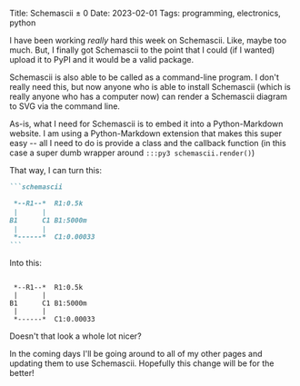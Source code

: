 Title: Schemascii &pm; 0
Date: 2023-02-01
Tags: programming, electronics, python

I have been working *really* hard this week on Schemascii. Like, maybe too much. But, I finally got Schemascii to the point that I could (if I wanted) upload it to PyPI and it would be a valid package.

Schemascii is also able to be called as a command-line program. I don't really need this, but now anyone who is able to install Schemascii (which is really anyone who has a computer now) can render a Schemascii diagram to SVG via the command line.

As-is, what I need for Schemascii is to embed it into a Python-Markdown website. I am using a Python-Markdown extension that makes this super easy -- all I need to do is provide a class and the callback function (in this case a super dumb wrapper around `:::py3 schemascii.render()`)

That way, I can turn this:

````markdown
```schemascii

 *--R1--*  R1:0.5k
 |      |
B1      C1 B1:5000m
 |      |
 *------*  C1:0.00033
```
````

Into this:

```schemascii

 *--R1--*  R1:0.5k
 |      |
B1      C1 B1:5000m
 |      |
 *------*  C1:0.00033
```

Doesn't that look a whole lot nicer?

In the coming days I'll be going around to all of my other pages and updating them to use Schemascii. Hopefully this change will be for the better!
